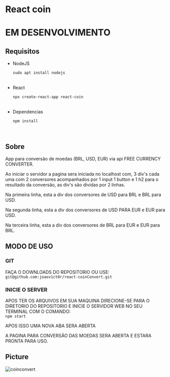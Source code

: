 # React coin

<h1>EM DESENVOLVIMENTO</h1>

<h2>Requisitos</h2>

<ul>
  <li>NodeJS</li>
  <p><code>sudo apt install nodejs</code></p>
  <br>
  <li>React</li>
  <p><code>npx create-react-app react-coin</code></p>
  <br>
  <li>Dependencias</li>
  <p><code>npm install</code></p>
  <br>
</ul>

<h2>Sobre</h2>

<p>App para conversão de moedas (BRL, USD, EUR) via api FREE CURRENCY CONVERTER.</p>

<p>Ao iniciar o servidor a pagina sera iniciada no localhost com, 3 div's cada uma com 2 conversores acompanhados por 1 input 1 button e 1 h2 para o resultado da conversão, as div's são dividas por 2 linhas.</p>

<p>Na primeira linha, esta a div dos conversores de USD para BRL e BRL para USD.</p>

<p>Na segunda linha, esta a div dos conversores de USD PARA EUR e EUR para USD.</p>

<p>Na terceira linha, esta a div dos conversores de BRL para EUR e EUR para BRL.</p>

<h2>MODO DE USO</h2>

<h3>GIT</h3>

<p>FAÇA O DOWNLOADS DO REPOSITORIO OU USE:<br><code>git@github.com:joaov1ct0r/react-coinConvert.git</code></p>

<h3>INICIE O SERVER</h3>

<p>APOS TER OS ARQUIVOS EM SUA MAQUINA DIRECIONE-SE PARA O DIRETORIO DO REPOSITORIO E INICIE O SERVIDOR WEB NO SEU TERMINAL COM O COMANDO:<br><code>npm start</code></p>

<p>APOS ISSO UMA NOVA ABA SERA ABERTA</p>

<p>A PAGINA PARA CONVERSÃO DAS MOEDAS SERA ABERTA E ESTARA PRONTA PARA USO.</p>

<h2>Picture</h2>

![coinconvert](https://user-images.githubusercontent.com/79015823/150583518-f1cf8cf9-b16c-45ad-8de3-75501b9a9277.jpg)

